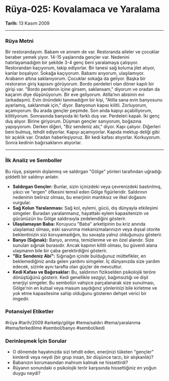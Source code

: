 # Rüya-025: Kovalamaca ve Yaralama
**Tarih:** 13 Kasım 2009

---
### Rüya Metni

Bir restorandayım. Babam ve annem de var. Restoranda aileler ve çocuklar beraber yemek yiyor. 14-15 yaşlarında gençler var. Nedenini hatırlayamadığım bir şekilde 3-4 genç beni yaralamaya çalışıyor. Restorandan kaçıyorum, takip ediyorlar. Bir tanesi sağ koluma jilet atıyor, kanlar boşalıyor. Sokağa kaçıyorum. Babamı arıyorum, ulaşılamıyor. Arabanın altına saklanıyorum. Çocuklar sokağa da geliyor. Başka bir restoranın giriş kapısını görüyorum. Bordo perdeleri olan döner kapılı bir girişi var. "Bordo perdenin içine girsem, saklansam," diyorum ve oradan da kaçarım diye düşünüyorum. Bir eve geliyorum. Atilla’nın abisinin evi (arkadaşım). Evin önündeki tanımadığım bir kişi, "Atilla sana evin banyosunu ayarlamış, saklanmak için," diyor. Banyonun kapısı kilitli. Zorluyorum, açamıyorum. Bu arada gençler peşimde. Son anda kapıyı açabiliyorum, kilitliyorum. Sonrasında banyoda iki farklı duş var. Perdeleri kapalı. İki genç duş alıyor. Birine giriyorum. Düşman gençler sanıyorum, boğazına yapışıyorum. Derken diğeri, "Biz sendeniz abi," diyor. Kapı çalıyor. Diğerleri beni bulmuş, tehdit ediyorlar. Kapıyı açamıyorlar. Kapıda mektup deliği gibi bir açıklık var. Oradan haberleşiyoruz. Bir kedi kafası atıyorlar. Korkuyorum. Sonra kedinin bağırsaklarını atıyorlar.

---
### İlk Analiz ve Semboller

Bu rüya, psişenin dışlanmış ve saldırgan "Gölge" yönleri tarafından uğradığı şiddetli bir saldırıyı anlatır.

* **Saldırgan Gençler:** Bunlar, sizin içinizdeki veya çevrenizdeki bastırılmış, yıkıcı ve "ergen" öfkesini temsil eden Gölge figürleridir. Saldırının nedeninin belirsiz olması, bu enerjinin mantıksız ve ilkel doğasını vurgular.
* **Sağ Kolun Yaralanması:** Sağ kol, eylemi, gücü, dış dünyayla etkileşimi simgeler. Buradan yaralanmanız, hayattaki eylem kapasitenizin ve gücünüzün bu Gölge saldırısıyla zedelendiğini gösterir.
* **Ulaşılamayan Baba:** Koruyucu "Baba" arketipinin bu kriz anında ulaşılamaz olması, eski savunma mekanizmalarınızın veya dışsal otorite beklentinizin sizi koruyamadığını, bu savaşta yalnız olduğunuzu gösterir.
* **Banyo (Sığınak):** Banyo, arınma, temizlenme ve en özel alandır. Size sunulan sığınak burasıdır. Ancak kapının kilitli olması, bu güvenli alana ulaşmanın bile bir çaba gerektirdiğini gösterir.
* **"Biz Sendeniz Abi":** Sığınağın içinde bulduğunuz müttefikler, en beklemediğiniz anda gelen yardımı simgeler. İç dünyanızda size yardım edecek, sizinle aynı tarafta olan güçler de mevcuttur.
* **Kedi Kafası ve Bağırsaklar:** Bu, saldırının fizikselden psikolojik teröre dönüştüğünü gösterir. Kedi genellikle sezgiyi, bağımsızlığı ve dişil enerjiyi simgeler. Bu sembolün vahşice parçalanarak size sunulması, Gölge'nin en kutsal veya masum saydığınız yönlerinizi bile kirletme ve yok etme kapasitesine sahip olduğunu gösteren dehşet verici bir imgedir.

### Potansiyel Etiketler
#rüya #tarih/2009 #arketip/gölge #tema/saldırı #tema/yaralanma #tema/terkedilme #sembol/banyo #sembol/kedi

### Derinleşmek İçin Sorular
* O dönemde hayatınızda sizi tehdit eden, enerjinizi tüketen "gençler" kimlerdi veya neydi (bir grup insan, bir düşünce tarzı, bir alışkanlık)?
* Babanızın korumasından mahrum kalmak ne hissettirdi?
* Rüyanın sonundaki o psikolojik terör karşısında hissettiğiniz en yoğun duygu neydi?